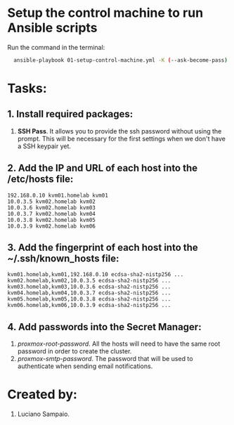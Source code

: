 # Setup the control machine to run Ansible scripts

Run the command in the terminal:
```bash
  ansible-playbook 01-setup-control-machine.yml -K (--ask-become-pass)
```

# Tasks:

## 1. Install required packages:
  1. **SSH Pass**. It allows you to provide the ssh password without using the prompt. This will be necessary for the first settings when we don't have a SSH keypair yet.

## 2. Add the IP and URL of each host into the /etc/hosts file:
    192.168.0.10 kvm01.homelab kvm01
    10.0.3.5 kvm02.homelab kvm02
    10.0.3.6 kvm02.homelab kvm03
    10.0.3.7 kvm02.homelab kvm04
    10.0.3.8 kvm02.homelab kvm05
    10.0.3.9 kvm02.homelab kvm06

## 3. Add the fingerprint of each host into the ~/.ssh/known_hosts file:
    kvm01.homelab,kvm01,192.168.0.10 ecdsa-sha2-nistp256 ...
    kvm02.homelab,kvm02,10.0.3.5 ecdsa-sha2-nistp256 ...
    kvm03.homelab,kvm03,10.0.3.6 ecdsa-sha2-nistp256 ...
    kvm04.homelab,kvm04,10.0.3.7 ecdsa-sha2-nistp256 ...
    kvm05.homelab,kvm05,10.0.3.8 ecdsa-sha2-nistp256 ...
    kvm06.homelab,kvm06,10.0.3.9 ecdsa-sha2-nistp256 ...

## 4. Add passwords into the Secret Manager:
  1. *proxmox-root-password*. All the hosts will need to have the same root password in order to create the cluster.
  1. *proxmox-smtp-password*. The password that will be used to authenticate when sending email notifications.

# Created by: 

1. Luciano Sampaio.